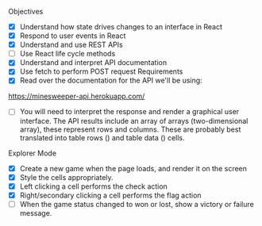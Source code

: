Objectives
- [X] Understand how state drives changes to an interface in React
- [X] Respond to user events in React
- [X] Understand and use REST APIs
- [ ] Use React life cycle methods
- [X] Understand and interpret API documentation
- [X] Use fetch to perform POST request
Requirements
- [X] Read over the documentation for the API we'll be using:

https://minesweeper-api.herokuapp.com/

- [ ] You will need to interpret the response and render a graphical user interface. The API results include an array of arrays (two-dimensional array), these represent rows and columns. These are probably best translated into table rows (<tr>) and table data (<td>) cells.

Explorer Mode
- [X] Create a new game when the page loads, and render it on the screen
- [X] Style the cells appropriately.
- [X] Left clicking a cell performs the check action
- [X] Right/secondary clicking a cell performs the flag action
- [ ] When the game status changed to won or lost, show a victory or failure message.